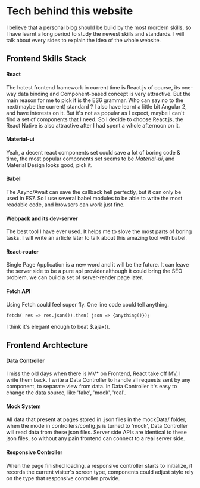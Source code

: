 # Tech behind this website
I believe that a personal blog should be build by the most mordern skills, so I have learnt a long period to study the newest skills and standards. I will talk about every sides to explain the idea of the whole website.

## Frontend Skills Stack
#### React
The hotest frontend framework in current time is React.js of course, its one-way data binding and Component-based concept is very attractive. But the main reason for me to pick it is the ES6 grammar. Who can say no to the next(maybe the current) standard ? I also have learnt a little bit Angular 2, and have interests on it. But it's not as popular as I expect, maybe I can't find a set of components that I need. So I decide to choose React.js, the React Native is also attractive after I had spent a whole afternoon on it.
#### Material-ui
Yeah, a decent react components set could save a lot of boring code & time, the most popular components set seems to be *Material-ui*, and Material Design looks good, pick it.
#### Babel
The Async/Await can save the callback hell perfectly, but it can only be used in ES7. So I use several babel modules to be able to write the most readable code, and browsers can work just fine.
#### Webpack and its dev-server
The best tool I have ever used. It helps me to slove the most parts of boring tasks. I will write an article later to talk about this amazing tool with babel.
#### React-router
Single Page Application is a new word and it will be the future. It can leave the server side to be a pure api provider.although it could bring the SEO problem, we can build a set of server-render page later.
#### Fetch API
Using Fetch could feel super fly. One line code could tell anything.
```
fetch( res => res.json()).then( json => {anything()});
```  
I think it's elegant enough to beat $.ajax().
## Frontend Archtecture
#### Data Controller
I miss the old days when there is MV* on Frontend, React take off MV, I write them back. I write a Data Controller to handle all requests sent by any component, to separate view from data. In Data Controller it's easy to change the data source, like 'fake', 'mock', 'real'.
#### Mock System
All data that present at pages stored in .json files in the mockData/ folder, when the mode in controllers/config.js is turned to 'mock', Data Controller will read data from these json files. Server side APIs are identical to these json files, so without any pain frontend can connect to a real server side.
#### Responsive Controller
When the page finished loading, a responsive controller starts to initialize, it records the current visiter's screen type, components could adjust style rely on the type that responsive controller provide.
